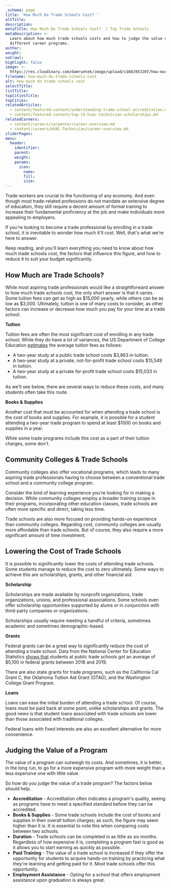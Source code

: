 ```yaml
---
_schema: page
title: 'How Much Do Trade Schools Cost? '
altTitle:
description:
metaTitle: How Much Do Trade Schools Cost?  | Top Trade Schools
metaDescription: >-
  Learn about how much trade schools costs and how to judge the value of the
  different career programs.
author:
weight:
noCrawl:
highlight: false
image: >-
  https://res.cloudinary.com/damruetek/image/upload/v1681953207/how-much-do-trade-schools-cost.png
filename: how-much-do-trade-schools-cost
alt: how much do trade schools cost
selectTitle:
listTitle:
topCitiesTitle:
topCities:
relatedArticles:
  - content/featured-content/understanding-trade-school-accreditation.md
  - content/featured-content/top-15-hvac-technician-scholarships.md
relatedCareers:
  - content/careers/carpenter/career-overview.md
  - content/careers/HVAC-Technician/career-overview.md
sliderPages:
menu:
  header:
    identifier:
    parent:
    weight:
    params:
      icon:
        name:
        fill:
        size:
---
```

Trade workers are crucial to the functioning of any economy. And even though most trade-related professions do not mandate an extensive degree of education, they still require a decent amount of formal training to increase their fundamental proficiency at the job and make individuals more appealing to employers.

If you're looking to become a trade professional by enrolling in a trade school, it is inevitable to wonder how much it'll cost. Well, that's what we're here to answer.

Keep reading, and you'll learn everything you need to know about how much trade schools cost, the factors that influence this figure, and how to reduce it to suit your budget significantly.

## **How Much are Trade Schools?**

While most aspiring trade professionals would like a straightforward answer to how much trade schools cost, the only short answer is that it varies. Some tuition fees can get as high as $15,000 yearly, while others can be as low as $3,000. Ultimately, tuition is one of many costs to consider, as other factors can increase or decrease how much you pay for your time at a trade school.

**Tuition**

Tuition fees are often the most significant cost of enrolling in any trade school. While they do have a lot of variances, the US Department of College Education [estimates](https://collegecost.ed.gov/affordability) the average tuition fees as follows:

* A two-year study at a public trade school costs $3,863 in tuition.
* A two-year study at a private, not-for-profit trade school costs $15,549 in tuition.
* A two-year study at a private for-profit trade school costs $15,033 in tuition.

As we'll see below, there are several ways to reduce these costs, and many students often take this route.

**Books & Supplies**

Another cost that must be accounted for when attending a trade school is the cost of books and supplies. For example, it is possible for a student attending a two-year trade program to spend at least $1000 on books and supplies in a year.

While some trade programs include this cost as a part of their tuition charges, some don't.

## **Community Colleges & Trade Schools**

Community colleges also offer vocational programs, which leads to many aspiring trade professionals having to choose between a conventional trade school and a community college program.

Consider the kind of learning experience you're looking for in making a decision. While community colleges employ a broader training scope in their programs, incorporating other education classes, trade schools are often more specific and direct, taking less time.

Trade schools are also more focused on providing hands-on experience than community colleges. Regarding cost, community colleges are usually more affordable than trade schools. But of course, they also require a more significant amount of time investment.

## **Lowering the Cost of Trade Schools**

It is possible to significantly lower the costs of attending trade schools. Some students manage to reduce the cost to zero ultimately. Some ways to achieve this are scholarships, grants, and other financial aid.

**Scholarship**

Scholarships are made available by nonprofit organizations, trade organizations, unions, and professional associations. Some schools even offer scholarship opportunities supported by alums or in conjunction with third-party companies or organizations.

Scholarships usually require meeting a handful of criteria, sometimes academic and sometimes demographic-based.

**Grants**

Federal grants can be a great way to significantly reduce the cost of attending a trade school. Data from the National Center for Education Statistics [shows that](https://nces.ed.gov/programs/coe/indicator/cuc) students at public trade schools got an average of $5,100 in federal grants between 2018 and 2019.

There are also state grants for trade programs, such as the California Cal Grant C, the Oklahoma Tuition Aid Grant (OTAG), and the Washington College Grant Program.

**Loans**

Loans can ease the initial burden of attending a trade school. Of course, loans must be paid back at some point, unlike scholarships and grants. The good news is that student loans associated with trade schools are lower than those associated with traditional colleges.

Federal loans with fixed interests are also an excellent alternative for more convenience.

## **Judging the Value of a Program**

The value of a program can outweigh its costs. And sometimes, it is better, in the long run, to go for a more expensive program with more weight than a less expensive one with little value.

So how do you judge the value of a trade program? The factors below should help.

* **Accreditation** - Accreditation often indicates a program's quality, seeing as programs have to meet a specified standard before they can be accredited.
* **Books & Supplies** - Some trade schools include the cost of books and supplies in their overall tuition charges; as such, the figure may seem higher than it is. It is essential to note this when comparing costs between two schools.
* **Duration** - Trade schools can be completed in as little as six months. Regardless of how expensive it is, completing a program fast is good as it allows you to start earning as quickly as possible.
* **Paid Training** - The value of a trade school is increased if they offer the opportunity for students to acquire hands-on training by practicing what they're learning and getting paid for it. Most trade schools offer this opportunity.
* **Employment Assistance** - Opting for a school that offers employment assistance upon graduation is always great.